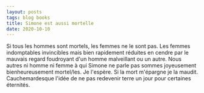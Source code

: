 ```yaml
---
layout: posts
tags: blog books
title: Simone est aussi mortelle
date: 2020-10-10
---
```

Si tous les hommes sont mortels, les femmes ne le sont pas. Les femmes indomptables invincibles mais bien rapidement réduites en cendre par le mauvais regard foudroyant d'un homme malveillant ou un autre. Nous autres ni homme ni femme à qui Simone ne parle pas sommes joyeusement bienheureusement mortel/les. Je l'espère. Si la mort m'épargne je la maudit. Cauchemardesque l'idée de ne pas redevenir terre un jour pour certaines éternités.

